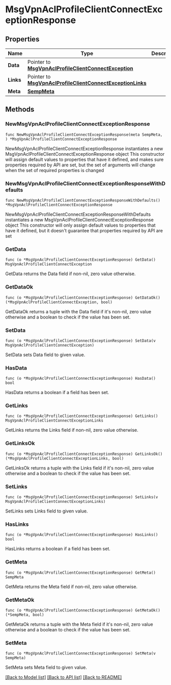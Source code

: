 # MsgVpnAclProfileClientConnectExceptionResponse

## Properties

Name | Type | Description | Notes
------------ | ------------- | ------------- | -------------
**Data** | Pointer to [**MsgVpnAclProfileClientConnectException**](MsgVpnAclProfileClientConnectException.md) |  | [optional] 
**Links** | Pointer to [**MsgVpnAclProfileClientConnectExceptionLinks**](MsgVpnAclProfileClientConnectExceptionLinks.md) |  | [optional] 
**Meta** | [**SempMeta**](SempMeta.md) |  | 

## Methods

### NewMsgVpnAclProfileClientConnectExceptionResponse

`func NewMsgVpnAclProfileClientConnectExceptionResponse(meta SempMeta, ) *MsgVpnAclProfileClientConnectExceptionResponse`

NewMsgVpnAclProfileClientConnectExceptionResponse instantiates a new MsgVpnAclProfileClientConnectExceptionResponse object
This constructor will assign default values to properties that have it defined,
and makes sure properties required by API are set, but the set of arguments
will change when the set of required properties is changed

### NewMsgVpnAclProfileClientConnectExceptionResponseWithDefaults

`func NewMsgVpnAclProfileClientConnectExceptionResponseWithDefaults() *MsgVpnAclProfileClientConnectExceptionResponse`

NewMsgVpnAclProfileClientConnectExceptionResponseWithDefaults instantiates a new MsgVpnAclProfileClientConnectExceptionResponse object
This constructor will only assign default values to properties that have it defined,
but it doesn't guarantee that properties required by API are set

### GetData

`func (o *MsgVpnAclProfileClientConnectExceptionResponse) GetData() MsgVpnAclProfileClientConnectException`

GetData returns the Data field if non-nil, zero value otherwise.

### GetDataOk

`func (o *MsgVpnAclProfileClientConnectExceptionResponse) GetDataOk() (*MsgVpnAclProfileClientConnectException, bool)`

GetDataOk returns a tuple with the Data field if it's non-nil, zero value otherwise
and a boolean to check if the value has been set.

### SetData

`func (o *MsgVpnAclProfileClientConnectExceptionResponse) SetData(v MsgVpnAclProfileClientConnectException)`

SetData sets Data field to given value.

### HasData

`func (o *MsgVpnAclProfileClientConnectExceptionResponse) HasData() bool`

HasData returns a boolean if a field has been set.

### GetLinks

`func (o *MsgVpnAclProfileClientConnectExceptionResponse) GetLinks() MsgVpnAclProfileClientConnectExceptionLinks`

GetLinks returns the Links field if non-nil, zero value otherwise.

### GetLinksOk

`func (o *MsgVpnAclProfileClientConnectExceptionResponse) GetLinksOk() (*MsgVpnAclProfileClientConnectExceptionLinks, bool)`

GetLinksOk returns a tuple with the Links field if it's non-nil, zero value otherwise
and a boolean to check if the value has been set.

### SetLinks

`func (o *MsgVpnAclProfileClientConnectExceptionResponse) SetLinks(v MsgVpnAclProfileClientConnectExceptionLinks)`

SetLinks sets Links field to given value.

### HasLinks

`func (o *MsgVpnAclProfileClientConnectExceptionResponse) HasLinks() bool`

HasLinks returns a boolean if a field has been set.

### GetMeta

`func (o *MsgVpnAclProfileClientConnectExceptionResponse) GetMeta() SempMeta`

GetMeta returns the Meta field if non-nil, zero value otherwise.

### GetMetaOk

`func (o *MsgVpnAclProfileClientConnectExceptionResponse) GetMetaOk() (*SempMeta, bool)`

GetMetaOk returns a tuple with the Meta field if it's non-nil, zero value otherwise
and a boolean to check if the value has been set.

### SetMeta

`func (o *MsgVpnAclProfileClientConnectExceptionResponse) SetMeta(v SempMeta)`

SetMeta sets Meta field to given value.



[[Back to Model list]](../README.md#documentation-for-models) [[Back to API list]](../README.md#documentation-for-api-endpoints) [[Back to README]](../README.md)


